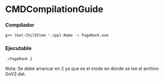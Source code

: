 # CMDCompilationGuide

### Compilador

```bash
g++ (Get-ChildItem *.cpp).Name -o PageRank.exe
```
### Ejecutable
```bash
.\PageRank 2
```
Nota: 
Se debe arrancar en 2 ya que es el modo en donde se lee el archivo GoV2.dat.



